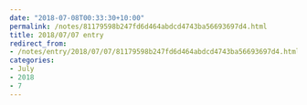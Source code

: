 ```yaml
---
date: "2018-07-08T00:33:30+10:00"
permalink: /notes/81179598b247fd6d464abdcd4743ba56693697d4.html
title: 2018/07/07 entry
redirect_from:
- /notes/entry/2018/07/07/81179598b247fd6d464abdcd4743ba56693697d4.html
categories:
- July
- 2018
- 7
---
```

